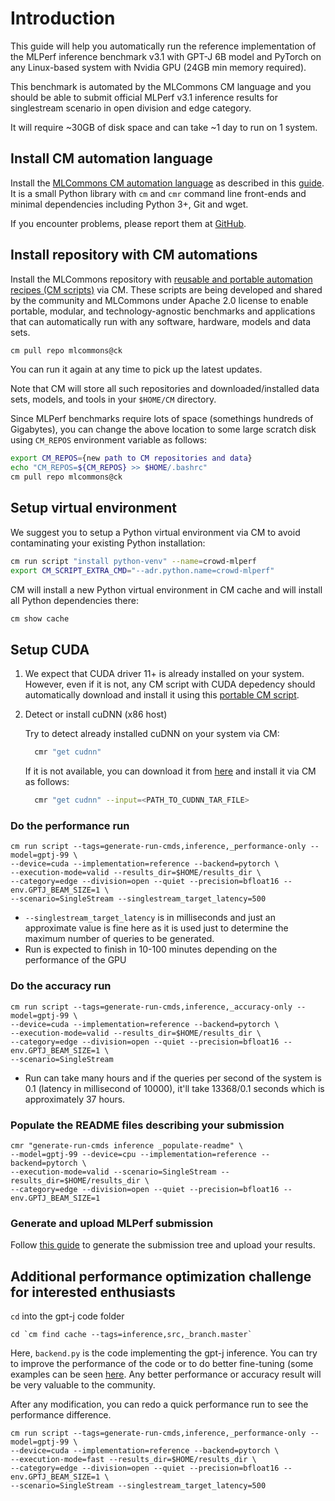 # Introduction

This guide will help you automatically run the reference implementation of the MLPerf inference benchmark v3.1 
with GPT-J 6B model and PyTorch on any Linux-based system with Nvidia GPU (24GB min memory required).

This benchmark is automated by the MLCommons CM language and you should be able to submit official MLPerf v3.1 inference results
for singlestream scenario in open division and edge category.

It will require ~30GB of disk space and can take ~1 day to run on 1 system.



## Install CM automation language

Install the [MLCommons CM automation language](https://doi.org/10.5281/zenodo.8105339) as described in this [guide](../../../docs/installation.md). 
It is a small Python library with `cm` and `cmr` command line front-ends and minimal dependencies including Python 3+, Git and wget.

If you encounter problems, please report them at [GitHub](https://github.com/mlcommons/ck/issues).


## Install repository with CM automations

Install the MLCommons repository with [reusable and portable automation recipes (CM scripts)](https://github.com/mlcommons/ck/tree/master/cm-mlops/script) via CM.
These scripts are being developed and shared by the community and MLCommons under Apache 2.0 license 
to enable portable, modular, and technology-agnostic benchmarks and applications 
that can automatically run with any software, hardware, models and data sets.

```bash
cm pull repo mlcommons@ck
```

You can run it again at any time to pick up the latest updates.

Note that CM will store all such repositories and downloaded/installed data sets, models, and tools
in your `$HOME/CM` directory. 

Since MLPerf benchmarks require lots of space (somethings hundreds of Gigabytes), 
you can change the above location to some large scratch disk using `CM_REPOS` 
environment variable as follows:

```bash
export CM_REPOS={new path to CM repositories and data}
echo "CM_REPOS=${CM_REPOS} >> $HOME/.bashrc"
cm pull repo mlcommons@ck
```



## Setup virtual environment

We suggest you to setup a Python virtual environment via CM to avoid contaminating your existing Python installation:

```bash
cm run script "install python-venv" --name=crowd-mlperf
export CM_SCRIPT_EXTRA_CMD="--adr.python.name=crowd-mlperf"
```

CM will install a new Python virtual environment in CM cache and will install all Python dependencies there:
```bash
cm show cache
```

## Setup CUDA

1. We expect that CUDA driver 11+ is already installed on your system.
   However, even if it is not, any CM script with CUDA depedency should automatically
   download and install it using this [portable CM script](https://github.com/mlcommons/ck/tree/master/cm-mlops/script/get-cuda).


2. Detect or install cuDNN (x86 host)

   Try to detect already installed cuDNN on your system via CM:
    
    ```bash
      cmr "get cudnn"
    ```

    If it is not available, you can download it from [here](https://developer.nvidia.com/cudnn) and install it via CM as follows:
    
    ```bash
      cmr "get cudnn" --input=<PATH_TO_CUDNN_TAR_FILE>
    ```


### Do the performance run

```
cm run script --tags=generate-run-cmds,inference,_performance-only --model=gptj-99 \
--device=cuda --implementation=reference --backend=pytorch \
--execution-mode=valid --results_dir=$HOME/results_dir \
--category=edge --division=open --quiet --precision=bfloat16 --env.GPTJ_BEAM_SIZE=1 \
--scenario=SingleStream --singlestream_target_latency=500
```

* `--singlestream_target_latency` is in milliseconds and just an approximate value is fine here as it is used just to determine the maximum number of queries to be generated.
* Run is expected to finish in 10-100 minutes depending on the performance of the GPU

### Do the accuracy run

```
cm run script --tags=generate-run-cmds,inference,_accuracy-only --model=gptj-99 \
--device=cuda --implementation=reference --backend=pytorch \
--execution-mode=valid --results_dir=$HOME/results_dir \
--category=edge --division=open --quiet --precision=bfloat16 --env.GPTJ_BEAM_SIZE=1 \
--scenario=SingleStream
```

* Run can take many hours and if the queries per second of the system is 0.1 (latency in millisecond of 10000), it'll take 13368/0.1 seconds which is approximately 37 hours.  



### Populate the README files describing your submission

```
cmr "generate-run-cmds inference _populate-readme" \
--model=gptj-99 --device=cpu --implementation=reference --backend=pytorch \
--execution-mode=valid --scenario=SingleStream --results_dir=$HOME/results_dir \
--category=edge --division=open --quiet --precision=bfloat16 --env.GPTJ_BEAM_SIZE=1
```

### Generate and upload MLPerf submission

Follow [this guide](https://github.com/ctuning/mlcommons-ck/blob/master/docs/mlperf/inference/Submission.md) to generate the submission tree and upload your results.

## Additional performance optimization challenge for interested enthusiasts

`cd` into the gpt-j code folder 
```
cd `cm find cache --tags=inference,src,_branch.master`
```

Here, `backend.py` is the code implementing the gpt-j inference. You can try to improve the performance of the code or to do better fine-tuning (some examples can be seen [here](https://betterprogramming.pub/fine-tuning-gpt-j-6b-on-google-colab-or-equivalent-desktop-or-server-gpu-b6dc849cb205). Any better performance or accuracy result will be very valuable to the community.

After any modification, you can redo a quick performance run to see the performance difference. 
```
cm run script --tags=generate-run-cmds,inference,_performance-only --model=gptj-99 \
--device=cuda --implementation=reference --backend=pytorch \
--execution-mode=fast --results_dir=$HOME/results_dir \
--category=edge --division=open --quiet --precision=bfloat16 --env.GPTJ_BEAM_SIZE=1 \
--scenario=SingleStream --singlestream_target_latency=500
```
